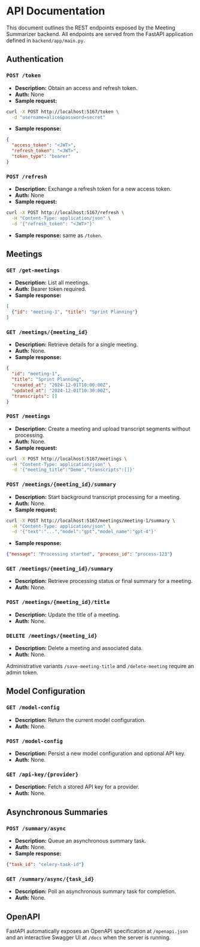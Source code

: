 # API Documentation

This document outlines the REST endpoints exposed by the Meeting Summarizer backend. All endpoints are served from the FastAPI application defined in `backend/app/main.py`.

## Authentication

### `POST /token`
- **Description:** Obtain an access and refresh token.
- **Auth:** None
- **Sample request:**
```bash
curl -X POST http://localhost:5167/token \
  -d "username=alice&password=secret"
```
- **Sample response:**
```json
{
  "access_token": "<JWT>",
  "refresh_token": "<JWT>",
  "token_type": "bearer"
}
```

### `POST /refresh`
- **Description:** Exchange a refresh token for a new access token.
- **Auth:** None
- **Sample request:**
```bash
curl -X POST http://localhost:5167/refresh \
  -H "Content-Type: application/json" \
  -d '{"refresh_token": "<JWT>"}'
```
- **Sample response:** same as `/token`.

## Meetings

### `GET /get-meetings`
- **Description:** List all meetings.
- **Auth:** Bearer token required.
- **Sample response:**
```json
[
  {"id": "meeting-1", "title": "Sprint Planning"}
]
```

### `GET /meetings/{meeting_id}`
- **Description:** Retrieve details for a single meeting.
- **Auth:** None.
- **Sample response:**
```json
{
  "id": "meeting-1",
  "title": "Sprint Planning",
  "created_at": "2024-12-01T10:00:00Z",
  "updated_at": "2024-12-01T10:30:00Z",
  "transcripts": []
}
```

### `POST /meetings`
- **Description:** Create a meeting and upload transcript segments without processing.
- **Auth:** None.
- **Sample request:**
```bash
curl -X POST http://localhost:5167/meetings \
  -H "Content-Type: application/json" \
  -d '{"meeting_title":"Demo","transcripts":[]}'
```

### `POST /meetings/{meeting_id}/summary`
- **Description:** Start background transcript processing for a meeting.
- **Auth:** None.
- **Sample request:**
```bash
curl -X POST http://localhost:5167/meetings/meeting-1/summary \
  -H "Content-Type: application/json" \
  -d '{"text":"...","model":"gpt","model_name":"gpt-4"}'
```
- **Sample response:**
```json
{"message": "Processing started", "process_id": "process-123"}
```

### `GET /meetings/{meeting_id}/summary`
- **Description:** Retrieve processing status or final summary for a meeting.
- **Auth:** None.

### `POST /meetings/{meeting_id}/title`
- **Description:** Update the title of a meeting.
- **Auth:** None.

### `DELETE /meetings/{meeting_id}`
- **Description:** Delete a meeting and associated data.
- **Auth:** None.

Administrative variants `/save-meeting-title` and `/delete-meeting` require an admin token.

## Model Configuration

### `GET /model-config`
- **Description:** Return the current model configuration.
- **Auth:** None.

### `POST /model-config`
- **Description:** Persist a new model configuration and optional API key.
- **Auth:** None.

### `GET /api-key/{provider}`
- **Description:** Fetch a stored API key for a provider.
- **Auth:** None.

## Asynchronous Summaries

### `POST /summary/async`
- **Description:** Queue an asynchronous summary task.
- **Auth:** None.
- **Sample response:**
```json
{"task_id": "celery-task-id"}
```

### `GET /summary/async/{task_id}`
- **Description:** Poll an asynchronous summary task for completion.
- **Auth:** None.

## OpenAPI
FastAPI automatically exposes an OpenAPI specification at `/openapi.json` and an interactive Swagger UI at `/docs` when the server is running.
